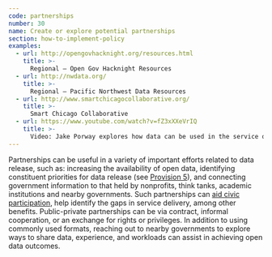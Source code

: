 ```yaml
---
code: partnerships
number: 30
name: Create or explore potential partnerships
section: how-to-implement-policy
examples:
  - url: http://opengovhacknight.org/resources.html
    title: >-
      Regional — Open Gov Hacknight Resources
  - url: http://nwdata.org/
    title: >-
      Regional — Pacific Northwest Data Resources
  - url: http://www.smartchicagocollaborative.org/
    title: >-
      Smart Chicago Collaborative
  - url: https://www.youtube.com/watch?v=fZ3xXXeVrIQ
    title: >-
      Video: Jake Porway explores how data can be used in the service of humanity.
---
```


<p>Partnerships can be useful in a variety of important efforts related to data release, such as: increasing the availability of open data, identifying constituent priorities for data release (see <a href="http://sunlightfoundation.com/opendataguidelines/#prioritization">Provision 5</a>), and connecting government information to that held by nonprofits, think tanks, academic institutions and nearby governments. Such partnerships can <a href="http://www.opsi.gov.uk/advice/poi/power-of-information-review.pdf">aid civic participation</a>, help identify the gaps in service delivery, among other benefits. Public-private partnerships can be via contract, informal cooperation, or an exchange for rights or privileges. In addition to using commonly used formats, reaching out to nearby governments to explore ways to share data, experience, and workloads can assist in achieving open data outcomes.</p>
